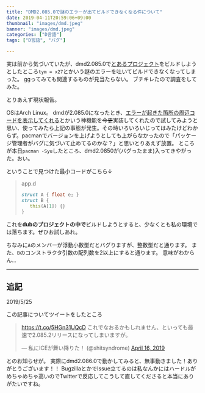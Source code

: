 ```yaml
---
title: "DMD2.085.0で謎のエラーが出てビルドできなくなる件について"
date: 2019-04-11T20:59:06+09:00
thumbnail: "images/dmd.jpeg"
banner: "images/dmd.jpeg"
categories: ["D言語"]
tags: ["D言語", "バグ"]

---
```


実は前から気づいていたが、dmd2.085.0で[とあるプロジェクト](https://github.com/Sobaya007/sbylib-graphics)をビルドしようとしたところ`tym = x27`とかいう謎のエラーを吐いてビルドできなくなってしまった。
ggってみても関連するものが見当たらない。
ブチキレたので調査をしてみた。

とりあえず現状報告。

OSはArch Linux。
dmdが2.085.0になったとき、[エラーが起きた箇所の周辺コードを表示してくれる](https://dlang.org/changelog/2.085.0.html#error-context)とかいう神機能を~~今更~~実装してくれたので試してみようと思い、使ってみたら上記の事態が発生。その時いろいろいじってはみたけどわからず。pacmanでバージョンを上げようとしても上がらなかったので「パッケージ管理者がバグに気づいて止めてるのかな？」と思いとりあえず放置。
ところが本日`pacman -Syu`したところ、dmd2.0850が(バグったまま)入ってきやがった。おい。

ということで見つけた最小コードがこちら↓

>app.d
>```d
>struct A { float e; }
>struct B {
>    this(A[1]) {}
>}
>```

これを**dubのプロジェクトの中で**ビルドしようとすると、少なくとも私の環境では落ちます。ぜひお試しあれ。

ちなみに`A`のメンバーが浮動小数型だとバグりますが、整数型だと通ります。
また、`B`のコンストラクタ引数の配列数を2以上にすると通ります。
意味がわからん...

---

## 追記
2019/5/25

この記事についてツイートをしたところ
<blockquote class="twitter-tweet" data-partner="tweetdeck"><p lang="ja" dir="ltr"><a href="https://t.co/5HGn31UQcD">https://t.co/5HGn31UQcD</a> これでなおるかもしれません、といっても最速で2.085.2リリースになってしまいますが。</p>&mdash; 私にICEが舞い降りた！ (@shitsyndrome) <a href="https://twitter.com/shitsyndrome/status/1117942300892487680?ref_src=twsrc%5Etfw">April 16, 2019</a></blockquote>
<script async src="https://platform.twitter.com/widgets.js" charset="utf-8"></script>
とのお知らせが。  
実際にdmd2.086.0で動かしてみると、無事動きました！ありがとうございます！！  
BugzillaとかでIssue立てるのは私なんかにはハードルがめちゃめちゃ高いのでTwitterで反応してこうして直してくださると本当にありがたいですね。
